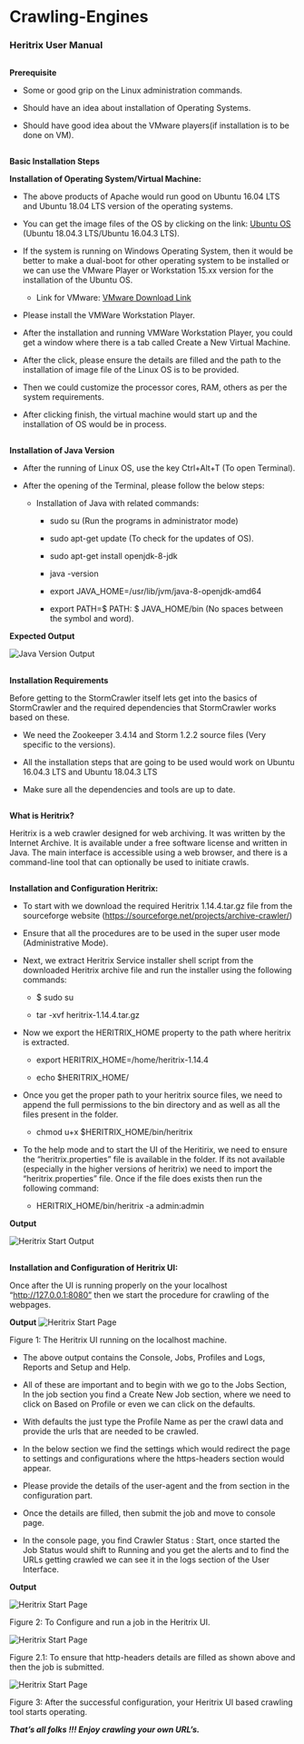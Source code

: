 ﻿
# Crawling-Engines
### Heritrix User Manual 
##
**Prerequisite**

 - Some or good grip on the Linux administration commands.
 
 - Should have an idea about installation of Operating Systems.
 
 - Should have good idea about the VMware players(if installation is to be done on VM).
 
##
**Basic Installation Steps**

**Installation of Operating System/Virtual Machine:**

 - The above products of Apache would run good on Ubuntu 16.04 LTS and Ubuntu 18.04 LTS version of the operating systems.
 
 - You can get the image files of the OS by clicking on the link: [Ubuntu OS ](https://ubuntu.com/download/desktop) (Ubuntu 18.04.3 LTS/Ubuntu 16.04.3 LTS).
 
 - If the system is running on Windows Operating System, then it would be better to make a dual-boot for other operating system to be installed or we can use the VMware Player or Workstation 15.xx version for the installation of the Ubuntu OS.
 
	 - Link for VMware: [VMware Download Link](https://www.vmware.com/in/products/workstation-player/workstation-player-evaluation.html)
	 
 - Please install the VMWare Workstation Player.
 
 - After the installation and running VMWare Workstation Player, you could get a window where there is a tab called Create a New Virtual Machine.
 
 - After the click, please ensure the details are filled and the path to the installation of image file of the Linux OS is to be provided.
 
 - Then we could customize the processor cores, RAM, others as per the system requirements.
 
 - After clicking finish, the virtual machine would start up and the installation of OS would be in process.
 
##

**Installation of Java Version**
 - After the running of Linux OS, use the key Ctrl+Alt+T (To open Terminal).
 
 - After the opening of the Terminal, please follow the below steps:
 
	- Installation of Java with related commands:
	
		- sudo su (Run the programs in administrator mode)
		
		- sudo apt-get update (To check for the updates of OS).
	
		- sudo apt-get install openjdk-8-jdk
		
		- java -version
		
		- export JAVA_HOME=/usr/lib/jvm/java-8-openjdk-amd64

		- export PATH=$ PATH: $ JAVA_HOME/bin (No spaces between the symbol and word).
		
**Expected Output**

![Java Version Output](https://github.com/SIREN-DST/Crawling-Engines/blob/master/images/ApacheNutch/1.png)
##

**Installation Requirements**

Before getting to the StormCrawler itself lets get into the basics of StormCrawler and the required dependencies that StormCrawler works based on these.

 - We need the Zookeeper 3.4.14 and Storm 1.2.2 source files (Very specific to the versions).
 
 - All the installation steps that are going to be used would work on Ubuntu 16.04.3 LTS and Ubuntu 18.04.3 LTS

 - Make sure all the dependencies and tools are up to date.

##

**What is Heritrix?**

Heritrix is a web crawler designed for web archiving. It was written by the Internet Archive. It is available under a free software license and written in Java. The main interface is accessible using a web browser, and there is a command-line tool that can optionally be used to initiate crawls.
 
##

**Installation and Configuration Heritrix:**

 - To start with we download the required Heritrix 1.14.4.tar.gz file from the sourceforge website (https://sourceforge.net/projects/archive-crawler/)
 
 - Ensure that all the procedures are to be used in the super user mode (Administrative Mode).

 - Next, we extract Heritrix Service installer shell script from the downloaded Heritrix archive file and run the installer using the following commands:

	- $ sudo su 

	-  tar -xvf heritrix-1.14.4.tar.gz
	
 -  Now we export the HERITRIX_HOME property to the path where heritrix is extracted.
 
	- export HERITRIX_HOME=/home/heritrix-1.14.4

	- echo $HERITRIX_HOME/

 -  Once you get the proper path to your heritrix source files, we need to append the full permissions to the bin directory and as well as all the files present in the folder.

	 - chmod u+x $HERITRIX_HOME/bin/heritrix

 - To the help mode and to start the UI of the Heritirix, we need to ensure the “heritrix.properties” file is available in the folder. If its not available (especially in the higher versions of heritrix) we need to import the “heritrix.properties” file. Once if the file does exists then run the following command:

	 - HERITRIX_HOME/bin/heritrix -a admin:admin
 
**Output**

![Heritrix Start Output](https://github.com/SIREN-DST/Crawling-Engines/blob/master/images/Heritrix/1.PNG)
##

**Installation and Configuration of Heritrix UI:**

Once after the UI is running properly on the your localhost “http://127.0.0.1:8080” then we start the procedure for crawling of the webpages.

**Output**
![Heritrix Start Page ](https://github.com/SIREN-DST/Crawling-Engines/blob/master/images/Heritrix/2.PNG)

Figure 1: The Heritrix UI running on the localhost machine.

 - The above output contains the Console, Jobs, Profiles and Logs, Reports and Setup and Help. 

 -  All of these are important and to begin with we go to the Jobs Section, In the job section you find a Create New Job section, where we need to click on Based on Profile or even we can click on the defaults. 

 -  With defaults the just type the Profile Name as per the crawl data and provide the urls that are needed to be crawled. 

 - In the below section we find the settings which would redirect the page to settings and configurations where the https-headers section would appear. 

 - Please provide the details of the user-agent and the from section in the configuration part. 

 - Once the details are filled, then submit the job and move to console page.

 -  In the console page, you find Crawler Status : Start, once started the Job Status would shift to Running and you get the alerts and to find the URLs getting crawled we can see it in the logs section of the User Interface.

**Output**


![Heritrix Start Page ](https://github.com/SIREN-DST/Crawling-Engines/blob/master/images/Heritrix/3.PNG)


Figure 2: To Configure and run a job in the Heritrix UI.



![Heritrix Start Page ](https://github.com/SIREN-DST/Crawling-Engines/blob/master/images/Heritrix/4.PNG)


Figure 2.1: To ensure that http-headers details are filled as shown above and then the job is submitted.

![Heritrix Start Page ](https://github.com/SIREN-DST/Crawling-Engines/blob/master/images/Heritrix/5.PNG)


Figure 3: After the successful configuration, your Heritrix UI based crawling tool starts operating.



***That’s all folks !!! Enjoy crawling your own URL’s.***

